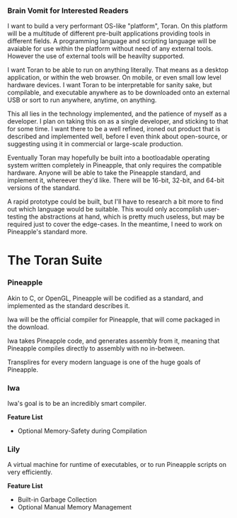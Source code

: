 ### Brain Vomit for Interested Readers
I want to build a very performant OS-like "platform", Toran. On this platform will be a multitude of different pre-built applications providing tools in different fields. A programming language and 
scripting language will be avaiable for use within the platform without need of any external tools. However the use of external tools will be heavilty supported.

I want Toran to be able to run on anything literally. That means as a desktop application, or within the web browser. On mobile, or even small low level hardware devices.
I want Toran to be interpretable for sanity sake, but compilable, and executable anywhere as to be downloaded onto an external USB or sort to run anywhere, anytime, on anything.

This all lies in the technology implemented, and the patience of myself as a developer. I plan on taking this on as a single developer, and sticking to that for some time. I want there to be a well refined, ironed out product that is described and implemented well, before I even think about open-source, or suggesting using it in commercial or large-scale production.

Eventually Toran may hopefully be built into a bootloadable operating system written completely in Pineapple, that only requires the compatible hardware. Anyone will be able to take the Pineapple standard, and implement it, whereever they'd like. There will be 16-bit, 32-bit, and 64-bit versions of the standard.

A rapid prototype could be built, but I'll have to research a bit more to find out which language would be suitable. This would only accomplish user-testing the abstractions at hand, which is pretty much useless, but may be required just to cover the edge-cases.
In the meantime, I need to work on Pineapple's standard more.

# The Toran Suite


### Pineapple
Akin to C, or OpenGL, Pineapple will be codified as a standard, and implemented as the standard describes it.

Iwa will be the official compiler for Pineapple, that will come packaged in the download.

Iwa takes Pineapple code, and generates assembly from it, meaning that Pineapple compiles directly to assembly with no in-between.

Transplires for every modern language is one of the huge goals of Pineapple.

### Iwa
Iwa's goal is to be an incredibly smart compiler.

**Feature List**
 - Optional Memory-Safety during Compilation

### Lily
A virtual machine for runtime of executables, or to run Pineapple scripts on very efficiently.

**Feature List**
 - Built-in Garbage Collection
 - Optional Manual Memory Management

